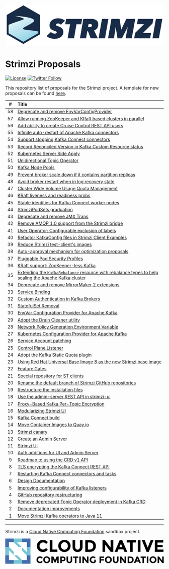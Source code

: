 [![Strimzi](./logo/strimzi.png)](https://strimzi.io/)

# Strimzi Proposals

[![License](https://img.shields.io/badge/license-Apache--2.0-blue.svg)](http://www.apache.org/licenses/LICENSE-2.0)
[![Twitter Follow](https://img.shields.io/twitter/follow/strimziio?style=social)](https://twitter.com/strimziio)

This repository list of proposals for the Strimzi project. A template for new proposals can be found [here](./000-template.md).

|  #  | Title                                                                 |
| :-: |:----------------------------------------------------------------------|
| 58  | [Deprecate and remove EnvVarConfigProvider](./058-deprecate-and-remove-envvar-config-provider.md) |
| 57  | [Allow running ZooKeeper and KRaft based clusters in parallel](./057-run-zk-kraft-clusters-parallel.md) |
| 56  | [Add ability to create Cruise Control REST API users](./056-cruise-control-api-users.md) |
| 55  | [Infinite auto-restart of Apache Kafka connectors](./055-infinite-auto-restart-of-Kafka-connectors.md) |
| 54  | [Support stopping Kafka Connect connectors](./054-stopping-kafka-connect-connectors.md) |
| 53  | [Record Reconciled Version in Kafka Custom Resource status](./053-record-reconciled-versions.md) |
| 52  | [Kubernetes Server Side Apply](./052-k8s-server-side-apply.md) |
| 51  | [Unidirectional Topic Operator](./051-unidirectional-topic-operator.md) |
| 50  | [Kafka Node Pools](./050-Kafka-Node-Pools.md) |
| 49  | [Prevent broker scale down if it contains partition replicas](./049-prevent-broker-scale-down-if-it-contains-partition-replicas.md) |
| 48  | [Avoid broker restart when in log recovery state](./048-avoid-broker-restarts-when-in-recovery.md) |
| 47  | [Cluster Wide Volume Usage Quota Management](./047-cluster-wide-volume-usage-quota-management.md) |
| 46  | [KRaft liveness and readiness probs](./046-kraft-liveness-readiness.md) |
| 45  | [Stable identities for Kafka Connect worker nodes](./045-Stable-identities-for-Kafka-Connect-worker-nodes.md) |
| 44  | [StrimziPodSets graduation](./044-StrimziPodSets-graduation.md) |
| 43  | [Deprecate and remove JMX Trans](./043-deprecate-and-remove-jmxtrans.md) |
| 42  | [Remove AMQP 1.0 support from the Strimzi bridge](./042-remove-bridge-amqp-support.md) |
| 41  | [User Operator: Configurable exclusion of labels](./041-user-operator-configurable-exclusion-of-labels.md) |
| 40  | [Refactor KafkaConfig files in Strimzi Client Examples](./040-refactor-client-examples.md) |
| 39  | [Reduce Strimzi test-client's images](./039-reduce-test-clients-images.md) |
| 38  | [Auto-approval mechanism for optimization proposals](./038-optimization-proposal-autoapproval.md) |
| 37  | [Pluggable Pod Security Profiles](./037-pluggable-pod-security-profiles.md) |
| 36  | [KRaft support: ZooKeeper-less Kafka](./036-kraft-mode.md) |
| 35  | [Extending the `KafkaRebalance` resource with rebalance types to help scaling the Apache Kafka cluster](./035-rebalance-types-scaling-brokers.md) |
| 34  | [Deprecate and remove MirrorMaker 2 extensions](./034-deprecate-and-remove-mirror-maker-2-extensions.md) |
| 33  | [Service Binding](./033-service-binding.md) |
| 32  | [Custom Authentication in Kafka Brokers ](./032-custom_authentication_in_kafka_brokers.md) |
| 31  | [StatefulSet Removal](./031-statefulset-removal.md) |
| 30  | [EnvVar Configuration Provider for Apache Kafka](./030-env-var-config-provider.md) |
| 29  | [Adopt the Drain Cleaner utility](./029-adopt-the-drain-cleaner-utility.md) |
| 28  | [Network Policy Generation Environment Variable](./028-network-policy-generation-environment-variable.md) |
| 27  | [Kubernetes Configuration Provider for Apache Kafka](./027-kubernetes-config-provider.md) |
| 26  | [Service Account patching](./026-service-account-patching.md) |
| 25  | [Control Plane Listener](./025-control-plain-listener.md) |
| 24  | [Adopt the Kafka Static Quota plugin](./024-adopt-the-kafka-static-quota-plugin.md) |
| 23  | [Using Red Hat Universal Base Image 8 as the new Strimzi base image](./023-using-ubi8-as-base-image.md) |
| 22  | [Feature Gates](./022-feature-gates.md) |
| 21  | [Special repository for ST clients](./021-special-repository-for-st-clients-based-on-example-clients.md) |
| 20  | [Rename the default branch of Strimzi GitHub repositories](./020-rename-default-branch-of-strimzi-github-repositories.md) |
| 19  | [Restructure the installation files](./019-restruture-the-installation-files.md) |
| 18  | [Use the admin-server REST API in strimzi-ui](./018-rest-admin-api.md) |
| 17  | [Proxy-Based Kafka Per-Topic Encryption](./017-kafka-topic-encryption.md) |
| 16  | [Modularizing Strimzi UI](./016-modularizing-strimzi-ui.md) |
| 15  | [Kafka Connect build](./015-kafka-connect-build.md) |
| 14  | [Move Container Images to Quay.io](./014-move-docker-images-to-quay.io.md) |
| 13  | [Strimzi canary](./013-kafka-canary.md) |
| 12  | [Create an Admin Server](./012-admin-server.md) |
| 11  | [Strimzi UI](./011-strimzi-ui.md) |
| 10  | [Auth additions for UI and Admin Server](./010-ui-and-admin-server-security.md)  |
|  9  | [Roadmap to using the CRD v1 API](./009-crd-v1-roadmap.md)  |
|  8  | [TLS encrypting the Kafka Connect REST API](./008-tls-encrypt-the-kafka-connect-rest-api.md)  |
|  7  | [Restarting Kafka Connect connectors and tasks](./007-restarting-kafka-connect-connectors-and-tasks.md) |
|  6  | [Design Documentation](./006-design-docs.md) |
|  5  | [Improving configurability of Kafka listeners](./005-improving-configurability-of-kafka-listeners.md) |
|  4  | [GitHub repository restructuring](./004-github-repository-restructuring.md) |
|  3  | [Remove deprecated Topic Operator deployment in Kafka CRD](./003-remove-deprecated-topic-operator-from-kafka-crd.md) |
|  2  | [Documentation improvements](./002-documentation-improvements.md) |
|  1  | [Move Strimzi Kafka operators to Java 11](./001-move-strimzi-kafka-operators-to-java-11.md) |

---

Strimzi is a <a href="http://cncf.io">Cloud Native Computing Foundation</a> sandbox project.

![CNCF ><](./logo/cncf-color.png)
